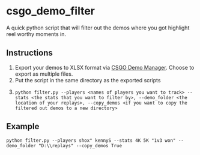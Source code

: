 # csgo_demo_filter
 
A quick python script that will filter out the demos where you got highlight reel worthy moments in.

## Instructions
1. Export your demos to XLSX format via [CSGO Demo Manager](https://github.com/akiver/CSGO-Demos-Manager). Choose to export as multiple files.
2. Put the script in the same directory as the exported scripts
3. ```
   python filter.py --players <names of players you want to track> --stats <the stats that you want to filter by>, --demo_folder <the location of your replays>, --copy_demos <if you want to copy the filtered out demos to a new directory>
   ```

## Example

```
python filter.py --players shox" kennyS --stats 4K 5K "1v3 won" --demo_folder "D:\\replays" --copy_demos True
```

